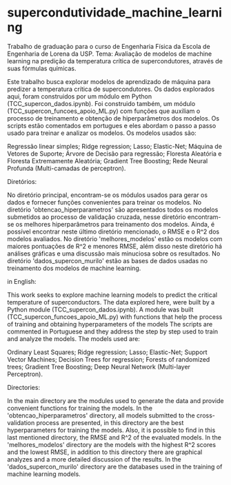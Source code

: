 # supercondutividade_machine_learning
Trabalho de graduação para o curso de Engenharia Física da Escola de Engenharia de Lorena da USP. 
Tema: Avaliação de modelos de machine learning na predição da temperatura crítica de supercondutores, através de suas fórmulas químicas.


Este trabalho busca explorar modelos de aprendizado de máquina para predizer a temperatura crítica de supercondutores.
Os dados explorados aqui, foram construidos por um módulo em Python (TCC_supercon_dados.ipynb).
Foi construido também, um módulo (TCC_supercon_funcoes_apoio_ML.py) com funções que auxiliam 
o processo de treinamento e obtenção de hiperparâmetros dos modelos.
Os scripts estão comentados em portugues e eles abordam o passo a passo usado para treinar e analizar os modelos. 
Os modelos usados são: 

Regressão linear simples;
Ridge regression;
Lasso;
Elastic-Net;
Máquina de Vetores de Suporte;
Árvore de Decisão para regressão;
Floresta Aleatória e Floresta Extremamente Aleatória;
Gradient Tree Boosting;
Rede Neural Profunda (Multi-camadas de perceptron).

Diretórios:

No diretório principal, encontram-se os módulos usados para gerar os dados e fornecer funções convenientes para treinar os modelos. No diretório 'obtencao_hiperparametros' são apresentados todos os modelos submetidos ao processo de validação cruzada, nesse diretório encontram-se os melhores hiperparâmetros para treinamento dos modelos. Ainda, é possível encontrar neste último diretório mencionado, o RMSE e o R^2 dos modelos avaliados. No diretório 'melhores_modelos' estão os modelos com maiores pontuações de R^2 e menores RMSE, além disso neste diretório há análises gráficas e uma discussão mais minuciosa sobre os resultados. No diretório 'dados_supercon_murilo' estão as bases de dados usadas no treinamento dos modelos de machine learning. 


in English:

This work seeks to explore machine learning models to predict the critical temperature of superconductors.
The data explored here, were built by a Python module (TCC_supercon_dados.ipynb).
A module was built (TCC_supercon_funcoes_apoio_ML.py) with functions that help
the process of training and obtaining hyperparameters of the models
The scripts are commented in Portuguese and they address the step by step used to train and analyze the models. 
The models used are:

Ordinary Least Squares;
Ridge regression;
Lasso;
Elastic-Net;
Support Vector Machines;
Decision Trees for regression;
Forests of randomized trees;
Gradient Tree Boosting;
Deep Neural Network  (Multi-layer Perceptron).

Directories:

In the main directory are the modules used to generate the data and provide convenient functions for training the models. In the 'obtencao_hiperparametros' directory, all models submitted to the cross-validation process are presented, in this directory are the best hyperparameters for training the models. Also, it is possible to find in this last mentioned directory, the RMSE and R^2 of the evaluated models. In the 'melhores_modelos' directory are the models with the highest R^2 scores and the lowest RMSE, in addition to this directory there are graphical analyzes and a more detailed discussion of the results. In the 'dados_supercon_murilo' directory are the databases used in the training of machine learning models.


